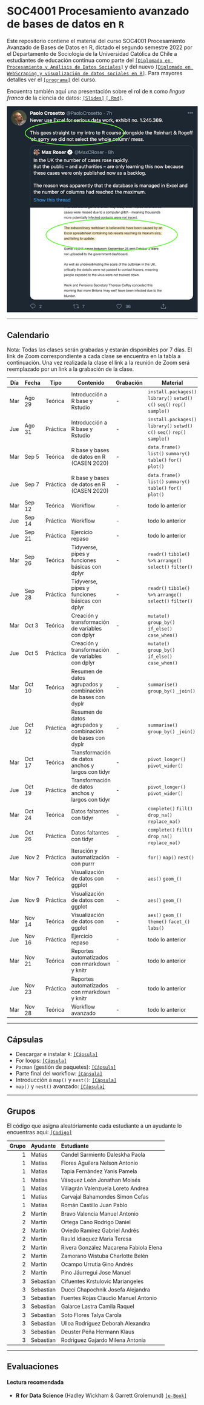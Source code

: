 # SOC4001 Procesamiento avanzado de bases de datos en `R`
Este repositorio contiene el material del curso SOC4001 Procesamiento Avanzado de Bases de Datos en R, dictado el segundo semestre 2022 por el Departamento de Sociología de la Universidad Católica de Chile a estudiantes de educación continua como parte del [`[Diplomado en Procesamiento y Análisis de Datos Sociales]`](https://educacioncontinua.uc.cl/41343-ficha-diplomado-en-procesamiento-y-analisis-de-datos-sociales) y del nuevo [`[Diplomado en WebScraping y visualización de datos sociales en R]`](https://educacioncontinua.uc.cl/43873-ficha-diplomado-en-webscraping-y-visualizacion-de-datos-sociales-en-r). Para mayores detalles ver el [`[programa]`](files/syllabus_soc4001.pdf) del curso.

Encuentra también aquí una presentación sobre el rol de `R` como *lingua franca* de la ciencia de datos: [`[Slides]`](https://mebucca.github.io/dar_soc4001/slides/presentation/presentation#1) [`[.Rmd]`](slides/presentation/presentation.Rmd). 


![useR](files/useR.png)

---
## Calendario

Nota: Todas las clases serán grabadas y estarán disponibles por 7 días. El link de Zoom correspondiente a cada clase se encuentra en la tabla a continuación. Una vez realizada la clase el link a la reunión de Zoom será reemplazado por un link a la grabación de la clase. 

| Día | Fecha  | Tipo     | Contenido                                                   | Grabación | Material                                                                         |
|-----|--------|----------|-------------------------------------------------------------|-----------|----------------------------------------------------------------------------------|
| Mar | Ago 29 | Teórica  | Introducción a R base y Rstudio                             | -         | `install.packages()` `library()` `setwd()` `c()` `seq()` `rep()` `sample()`      |
| Jue | Ago 31 | Práctica | Introducción a R base y Rstudio                             | -         | `install.packages()` `library()` `setwd()` `c()` `seq()` `rep()` `sample()`      |
| Mar | Sep 5  | Teórica  | R base y bases de datos en R (CASEN 2020)                   | -         | `data.frame()` `list()` `summary()` `table()` `for()` `plot()`                   |
| Jue | Sep 7  | Práctica | R base y bases de datos en R (CASEN 2020)                   | -         | `data.frame()` `list()` `summary()` `table()` `for()` `plot()`                   |
| Mar | Sep 12 | Teórica  | Workflow                                                    | -         | todo lo anterior                                                                 |
| Jue | Sep 14 | Práctica | Workflow                                                    | -         | todo lo anterior                                                                 |
| Jue | Sep 21 | Práctica | Ejercicio repaso                                            | -         | todo lo anterior                                                                 |
| Mar | Sep 26 | Teórica  | Tidyverse, pipes y funciones básicas con dplyr              | -         | `readr()` `tibble()` `%>%` `arrange()` `select()` `filter()`                     |
| Jue | Sep 28 | Práctica | Tidyverse, pipes y funciones básicas con dplyr              | -         | `readr()` `tibble()` `%>%` `arrange()` `select()` `filter()`                     |
| Mar | Oct 3  | Teórica  | Creación y transformación de variables con dplyr            | -         | `mutate()` `group_by()` `if_else()` `case_when()`                                |
| Jue | Oct 5  | Práctica | Creación y transformación de variables con dplyr            | -         | `mutate()` `group_by()` `if_else()` `case_when()`                                |
| Mar | Oct 10 | Teórica  | Resumen de datos agrupados y combinación de bases con dyplr | -         | `summarise()` `group_by()` `_join()`                                             |
| Jue | Oct 12 | Práctica | Resumen de datos agrupados y combinación de bases con dyplr | -         | `summarise()` `group_by()` `_join()`                                             |
| Mar | Oct 17 | Teórica  | Transformación de datos anchos y largos con tidyr           | -         | `pivot_longer()` `pivot_wider()`                                                 |
| Jue | Oct 19 | Práctica | Transformación de datos anchos y largos con tidyr           | -         | `pivot_longer()` `pivot_wider()`                                                 |
| Mar | Oct 24 | Teórica  | Datos faltantes con tidyr                                   | -         | `complete()` `fill()` `drop_na()` `replace_na()`                                 |
| Jue | Oct 26 | Práctica | Datos faltantes con tidyr                                   | -         | `complete()` `fill()` `drop_na()` `replace_na()`                                 |
| Jue | Nov 2  | Práctica | Iteración y automatización con purrr                        | -         | `for()` `map()` `nest()`                                                         |
| Mar | Nov 7  | Teórica  | Visualización de datos con ggplot                           | -         | `aes()` `geom_()`                                                                |
| Jue | Nov 9  | Práctica | Visualización de datos con ggplot                           | -         | `aes()` `geom_()`                                                                |
| Mar | Nov 14 | Teórica  | Visualización de datos con ggplot                           | -         | `aes()` `geom_()` `theme()` `facet_()` `labs()`                                  |
| Jue | Nov 16 | Práctica | Ejercicio repaso                                            | -         | todo lo anterior                                                                 |
| Mar | Nov 21 | Teórica  | Reportes automatizados con rmarkdown y knitr                | -         | todo lo anterior                                                                 |
| Jue | Nov 23 | Práctica | Reportes automatizados con rmarkdown y knitr                | -         | todo lo anterior                                                                 |
| Mar | Nov 28 | Teórica  | Workflow avanzado                                           | -         | todo lo anterior                                                                 |

---

## Cápsulas

- Descargar e instalar `R`: [`[Cápsula]`](https://www.youtube.com/watch?v=805yKZSQaj8)
- For loops: [`[Cápsula]`](https://www.youtube.com/watch?v=Jg473dyiahY)
- `Pacman` (gestión de paquetes): [`[Cápsula]`](https://zoom.us/rec/play/oEC3ylDF1FgvRefSBeVYa1sw1YUllzmpEErUAJ2Fo_Hm5ZZkKUC1eqpDLlwyAIFi2jmX_VhQJaKJPKWV.A9FP161KdHNM_Agr?continueMode=true&_x_zm_rtaid=u0HMtmUiRMejpEz1fB47bQ.1663094558713.9f2656b492d27b84f009e687810d20ab&_x_zm_rhtaid=913)
- Parte final del workflow: [`[Cápsula]`](https://zoom.us/rec/play/uggnL2XFaA9UQEF1QgBT-vnqUUm3g2EnuXp7npOcIfav35wTzwcGnVZQL51u2li9tjgJozslJR7xb-4x.YClnoWfPbbY2rOsZ?continueMode=true&_x_zm_rtaid=u0HMtmUiRMejpEz1fB47bQ.1663094558713.9f2656b492d27b84f009e687810d20ab&_x_zm_rhtaid=913)
- Introducción a `map()` y `nest()`: [`[Cápsula]`](https://www.youtube.com/watch?v=Ko2SdZ1_nLU)
- `map()` y `nest()` avanzado: [`[Cápsula]`](https://www.youtube.com/watch?v=uBqGpz1Rk-s)

---

## Grupos

El código que asigna aleatóriamente cada estudiante a un ayudante lo encuentras aquí: [`[Codigo]`](files/student2ta.R)

| Grupo|Ayudante  |Estudiante                             |
|-----:|:---------|:--------------------------------------|
|     1|Matias    |Candel Sarmiento Daleskha Paola        |
|     1|Matias    |Flores Aguilera Nelson Antonio         |
|     1|Matias    |Tapia Fernández Yanis Pamela           |
|     1|Matias    |Vásquez León Jonathan Moisés           |
|     1|Matias    |Villagrán Valenzuela Loreto Andrea     |
|     1|Matias    |Carvajal Bahamondes Simon Cefas        |
|     1|Matias    |Román Castillo Juan Pablo              |
|     2|Martín    |Bravo Valencia Manuel Antonio          |
|     2|Martín    |Ortega Cano Rodrigo Daniel             |
|     2|Martín    |Oviedo Ramírez Gabriel Andrés          |
|     2|Martín    |Rauld Idiaquez María Teresa            |
|     2|Martín    |Rivera González Macarena Fabiola Elena |
|     2|Martín    |Zamorano Wistuba Charlotte Belén       |
|     2|Martín    |Ocampo Urrutia Gino Andrés             |
|     2|Martín    |Pino Jáurregui Jose Manuel             |
|     3|Sebastian |Cifuentes Krstulovic Mariangeles       |
|     3|Sebastian |Ducci Chapochnik Josefa Alejandra      |
|     3|Sebastian |Fuentes Rojas Claudio Manuel Antonio   |
|     3|Sebastian |Galarce Lastra Camila Raquel           |
|     3|Sebastian |Soto Flores Talya Carola               |
|     3|Sebastian |Ulloa Rodríguez Deborah Alexandra      |
|     3|Sebastian |Deuster Peña Hermann Klaus             |
|     3|Sebastian |Rodriguez Gajardo Milena Antonia       |


---

## Evaluaciones 




#### Lectura recomendada

- **R for Data Science** (Hadley Wickham & Garrett Grolemund) [`[e-Book]`](https://r4ds.had.co.nz/)



